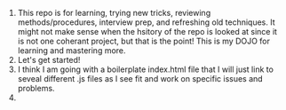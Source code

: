 1. This repo is for learning, trying new tricks, reviewing methods/procedures, interview prep, and refreshing old techniques. It might not make sense when the hsitory of the repo is looked at since it is not one coherant project, but that is the point!  This is my DOJO for learning and mastering more. 
2. Let's get started!
3. I think I am going with a boilerplate index.html file that I will just link to seveal different .js files as I see fit and work on specific issues and problems. 
4. 
